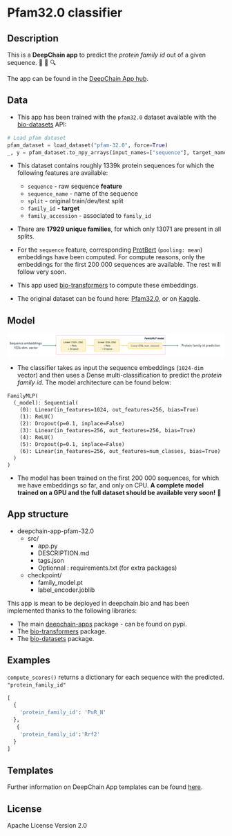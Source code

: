 # Pfam32.0 classifier

## Description
This is a **DeepChain app** to predict the _protein family id_ out of a given sequence. :dna: :test_tube: :mag:

The app can be found in the [DeepChain App hub](https://app.deepchain.bio/hub/apps).

## Data
- This app has been trained with the `pfam32.0` dataset available with the [bio-datasets](https://pypi.org/project/bio-datasets) API:
```python
# Load pfam dataset
pfam_dataset = load_dataset("pfam-32.0", force=True)
_, y = pfam_dataset.to_npy_arrays(input_names=["sequence"], target_names=["family_id"])
```

- This dataset contains roughly 1339k protein sequences for which the following features are available:
  - `sequence` - raw sequence **feature**
  - `sequence_name` - name of the sequence
  - `split` - original train/dev/test split
  - `family_id` - **target**
  - `family_accession` - associated to `family_id`
  
- There are **17929 unique families**, for which only 13071 are present in all splits.
  
- For the `sequence` feature, corresponding [ProtBert](https://github.com/agemagician/ProtTrans) (`pooling: mean`) embeddings have been computed. For compute reasons, only the embeddings for the first 200 000 sequences are available. The rest will follow very soon.
- This app used [bio-transformers](https://pypi.org/project/bio-transformers/) to compute these embeddings.

- The original dataset can be found here: [Pfam32.0](ftp://ftp.ebi.ac.uk/pub/databases/Pfam/releases/Pfam32.0/Pfam-A.seed.gz), or on [Kaggle](https://www.kaggle.com/googleai/pfam-seed-random-split).

## Model

![Architecture](src/architecture.png)
- The classifier takes as input the sequence embeddings (`1024-dim` vector) and then uses a Dense multi-classification to predict the _protein family id_. The model architecture can be found below:
```
FamilyMLP(
  (_model): Sequential(
    (0): Linear(in_features=1024, out_features=256, bias=True)
    (1): ReLU()
    (2): Dropout(p=0.1, inplace=False)
    (3): Linear(in_features=256, out_features=256, bias=True)
    (4): ReLU()
    (5): Dropout(p=0.1, inplace=False)
    (6): Linear(in_features=256, out_features=num_classes, bias=True)
  )
)
```

- The model has been trained on the first 200 000 sequences, for which we have embeddings so far, and only on CPU. **A complete model trained on a GPU and the full dataset should be available very soon!** :rocket:

## App structure

- deepchain-app-pfam-32.0
  - src/
    - app.py
    - DESCRIPTION.md
    - tags.json
    - Optionnal : requirements.txt (for extra packages)
  - checkpoint/
    - family_model.pt
    - label_encoder.joblib


This app is mean to be deployed in deepchain.bio and has been implemented thanks to the following libraries:
- The main [deepchain-apps](https://pypi.org/project/deepchain-apps/) package - can be found on pypi.
- The [bio-transformers](https://pypi.org/project/bio-transformers/) package.
- The [bio-datasets](https://pypi.org/project/bio-datasets) package.

## Examples

`compute_scores()` returns a dictionary for each sequence with the predicted. `"protein_family_id"` 


```python
[
  {
    'protein_family_id': 'PuR_N'
  },
   {
    'protein_family_id':'Rrf2'
  }
]
```

## Templates

Further information on DeepChain App templates can be found [here](./README_deepchainapps.md).

## License
Apache License Version 2.0
